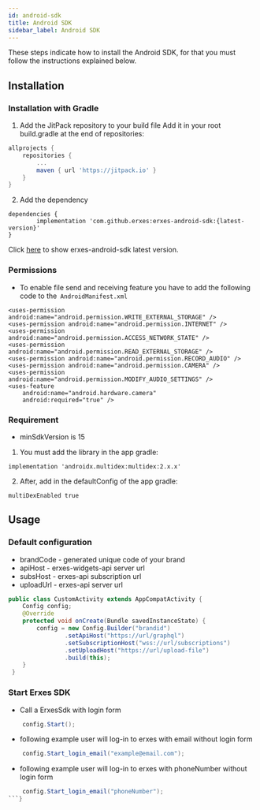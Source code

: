 ```yaml
---
id: android-sdk
title: Android SDK
sidebar_label: Android SDK
---
```


<!--Content-->

These steps indicate how to install the Android SDK, for that you must follow the instructions explained below.

## Installation

### Installation with Gradle
1. Add the JitPack repository to your build file
Add it in your root build.gradle at the end of repositories:

```gradle
allprojects {
    repositories {
        ...
        maven { url 'https://jitpack.io' }
    }
}
```
2. Add the dependency
```
dependencies {
        implementation 'com.github.erxes:erxes-android-sdk:{latest-version}'
}
```
Click [here](https://github.com/erxes/erxes-android-sdk/releases) to show erxes-android-sdk latest version.
### Permissions

+ To enable file send and receiving feature you have to add the following code to the``` AndroidManifest.xml```
```
<uses-permission android:name="android.permission.WRITE_EXTERNAL_STORAGE" />
<uses-permission android:name="android.permission.INTERNET" />
<uses-permission android:name="android.permission.ACCESS_NETWORK_STATE" />
<uses-permission android:name="android.permission.READ_EXTERNAL_STORAGE" />
<uses-permission android:name="android.permission.RECORD_AUDIO" />
<uses-permission android:name="android.permission.CAMERA" />
<uses-permission android:name="android.permission.MODIFY_AUDIO_SETTINGS" />
<uses-feature
    android:name="android.hardware.camera"
    android:required="true" />
```

### Requirement
+ minSdkVersion is 15
1. You must add the library in the app gradle:
```
implementation 'androidx.multidex:multidex:2.x.x'
```
2. After, add in the defaultConfig of the app gradle:
```
multiDexEnabled true
```


## Usage

### Default configuration
+ brandCode - generated unique code of your brand
+ apiHost - erxes-widgets-api server url
+ subsHost - erxes-api subscription url
+ uploadUrl - erxes-api server url

```java
public class CustomActivity extends AppCompatActivity {
    Config config;
    @Override
    protected void onCreate(Bundle savedInstanceState) {
        config = new Config.Builder("brandid")
                .setApiHost("https://url/graphql")
                .setSubscriptionHost("wss://url/subscriptions")
                .setUploadHost("https://url/upload-file")
                .build(this);
    }
 }
```
### Start Erxes SDK

+ Call a ErxesSdk with login form
```java
    config.Start();
```
+ following example user will log-in to erxes with email without login form

```java
    config.Start_login_email("example@email.com");
```
+ following example user will log-in to erxes with phoneNumber without login form
```java
    config.Start_login_email("phoneNumber");
```}


